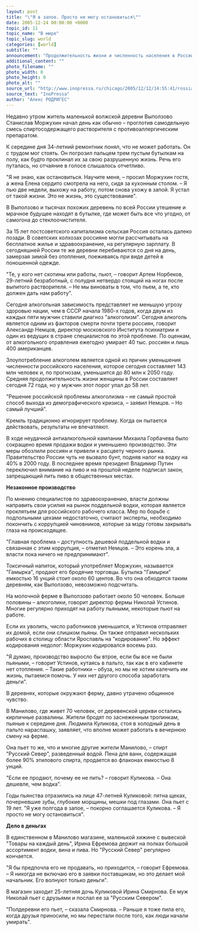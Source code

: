 ```yaml
---
layout: post
title: "\"Я в запое. Просто не могу остановиться\""
date: 2005-12-24 00:00:00 +0000
topic_id: 11
topic_name: "В мире"
topic_slug: world
categories: [world]
subtitle: ""
announcement: "Продолжительность жизни и численность населения в России сокращается, но сельские жители продолжают пить все, от самодельной водки до пены для ванн, которая содержит 90% этилового спирта."
additional_content: ""
photo_filename: ""
photo_width: 0
photo_height: 0
photo_alt: ""
source_url: "http://www.inopressa.ru/chicago/2005/12/12/14:55:41/rossia"
source_text: "InoPressa"
author: "Алекс РОДРИГЕС"
---
```

Недавно утром житель маленькой волжской деревни Выползово Станислав Моржухин начал день как обычно – проглотив самодельную смесь спиртосодержащего растворителя с противоаллергическим препаратом.

К середине дня 34-летний ремонтник понял, что не может работать. Он с трудом мог стоять. Он погрозил пальцем трем пустым бутылкам на полу, как будто проклинал их за свою разрушенную жизнь. Речь его путалась, но отчаяние в голосе слышалось отчетливо.

"Я не знаю, как остановиться. Научите меня, – просил Моржухин гостя, а жена Елена сердито смотрела на него, сидя за кухонным столом. – Я пью две недели, выхожу на работу, потом снова ухожу в запой. Я устал от такой жизни. Это не жизнь, это существование".

В Выползово и тысячах похожих деревень по всей России утешение и мрачное будущее находят в бутылке, где может быть все что угодно, от самогона до стеклоочистителя.

За 15 лет постсоветского капитализма сельская Россия осталась далеко позади. В советских колхозах россияне могли рассчитывать на бесплатное жилье и здравоохранение, на регулярную зарплату. В сегодняшней России те же деревни перебиваются со дня на день, замерзая зимой без отопления, поеживаясь при виде детей в поношенной одежде.

"Те, у кого нет скотины или работы, пьют, – говорит Артем Норбеков, 29-летний безработный, с полудня нетвердо стоящий на ногах после выпитого растворителя. – Не мы виноваты в том, что пьем, а те, кто должен дать нам работу".

Сегодня алкогольная зависимость представляет не меньшую угрозу здоровью нации, чем в СССР начала 1980-х годов, когда двум из каждых пяти мужчин ставили диагноз "алкоголизм". Сегодня алкоголь является одним из факторов смерти почти трети россиян, говорит Александр Немцов, директор московского Института психиатрии и один из ведущих в стране специалистов по этой проблеме. По оценкам, от алкогольного отравления ежегодно умирает 40 тыс. россиян и лишь 400 американцев.

Злоупотребление алкоголем является одной из причин уменьшения численности российского населения, которое сегодня составляет 143 млн человек и, по прогнозам, уменьшится до 80 млн к 2050 году. Средняя продолжительность жизни женщины в России составляет сегодня 72 года, но у мужчин этот порог упал до 58 лет.

"Решение российской проблемы алкоголизма – не самый простой способ выхода из демографического кризиса, – заявил Немцов. – Но самый лучший".

Кремль традиционно игнорирует проблему. Когда он пытается действовать, результаты не впечатляют.

В ходе неудачной антиалкогольной кампании Михаила Горбачева было сокращено время продажи водки и уменьшено производство. Эти меры обозлили россиян и привели к расцвету черного рынка. Правительство России чуть не вызвало бунт, подняв налог на водку на 40% в 2000 году. В последнее время президент Владимир Путин переключил внимание на пиво и на прошлой неделе подписал закон, запрещающий пить пиво в общественных местах.

<strong>Незаконное производство</strong>

По мнению специалистов по здравоохранению, власти должны направить свои усилия на рынок поддельной водки, которая является проклятьем для российского рабочего класса. Мер по борьбе с подпольными цехами недостаточно, считают эксперты, необходимо покончить с коррупцией чиновников, которые за мзду готовы закрывать глаза на происходящее.

"Главная проблема – доступность дешевой поддельной водки и связанная с этим коррупция, – отметил Немцов. – Это корень зла, а власти пока ничего не предпринимают".

Токсичный напиток, который употребляет Моржухин, называется "Гамырка", продают его бродячие торговцы. Бутылка "Гамырки" емкостью 16 унций стоит около 60 центов. Во что она обходится таким деревням, как Выползово, невозможно подсчитать.

На молочной ферме в Выползово работает около 50 человек. Больше половины – алкоголики, говорит директор фермы Николай Устинов. Многие регулярно приходят на работу пьяными, некоторые пьют на работе.

Если их уволить, число работников уменьшится, и Устинов отправляет их домой, если они слишком пьяны. Он также отправил нескольких рабочих в столицу области Ярославль на "кодирование". Но эффект кодирования недолог: Моржухин кодировался восемь раз.

"Я думаю, производство выросло бы втрое, если бы все не были пьяными, – говорит Устинов, кутаясь в пальто, так как в его кабинете нет отопления. – Такие работники – обуза, но мы не хотим калечить им жизнь, пытаемся помочь. У них нет другого способа заработать деньги".

В деревнях, которые окружают ферму, давно утрачено общинное чувство.

В Манилово, где живет 70 человек, от деревенской церкви остались кирпичные развалины. Жители бродят по заснеженным тропинкам, пьяные к середине дня. Людмила Куликова, стоя в холодный день в пальто нараспашку, заявляет, что вполне может работать в вечернюю смену на ферме.

Она пьет то же, что и многие другие жители Манилово, – спирт "Русский Север", разведенный водой. Пена для ванн, содержащая более 90% этилового спирта, продается во флаконах емкостью 8 унций.

"Если ее продают, почему ее не пить? – говорит Куликова. – Она дешевле, чем водка".

Годы пьянства отразились на лице 47-летней Куликовой: пятна щеках, почерневшие зубы, глубокие морщины, мешки под глазами. Она пьет с 19 лет. "Я уже полгода в запое, – покорно соглашается Куликова. – Я просто не могу остановиться".

<strong>Дело в деньгах</strong>

В единственном в Манилово магазине, маленькой хижине с вывеской "Товары на каждый день", Ирина Ефремова держит на полках большой ассортимент водки, вина и пива. Но "Русский Север" регулярно кончается.

"Я бы предпочла его не продавать, но приходится, – говорит Ефремова. – Я никогда не включаю его в заявки поставщикам, но это делает мой начальник. Его волнуют только деньги".

В магазин заходит 25-летняя дочь Куликовой Ирина Смирнова. Ее муж Николай пьет с друзьями и послал ее за "Русским Севером".

"Полдеревни его пьет, – сказала Смирнова. – Раньше я тоже пила его, когда друзья приносили, но мы перестали после того, как люди начали умирать".

